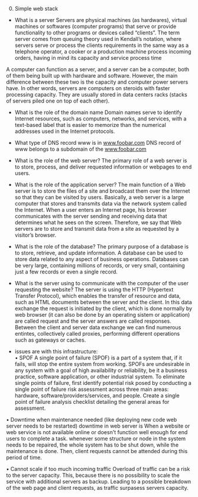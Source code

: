 0. Simple web stack

* What is a server
Servers are physical machines (as hardwares), virtual machines or softwares (computer programs) that serve or provide functionality to other programs or devices called “clients”. The term server comes from queuing theory used in Kendall’s notation, where servers serve or process the clients requirements in the same way as a telephone operator, a cooker or a production machine process incoming orders, having in mind its capacity and service process time

A computer can function as a server, and a server can be a computer, both of them being built up with hardware and software. However, the main difference between these two is the capacity and computer power servers have. In other words, servers are computers on steroids with faster processing capacity. They are usually stored in data centers racks (stacks of servers piled one on top of each other).

* What is the role of the domain name
Domain names serve to identify Internet resources, such as computers, networks, and services, with a text-based label that is easier to memorize than the numerical addresses used in the Internet protocols.

* What type of DNS record www is in www.foobar.com
DNS record of www belongs to a subdomain of the www.foobar.com

* What is the role of the web server?
The primary role of a web server is to store, process, and deliver requested information or webpages to end users.

* What is the role of the application server?
The main function of a Web server is to store the files of a site and broadcast them over the Internet so that they can be visited by users. Basically, a web server is a large computer that stores and transmits data via the network system called the Internet. When a user enters an Internet page, his browser communicates with the server sending and receiving data that determines what he sees on the screen. Therefore, we say that Web servers are to store and transmit data from a site as requested by a visitor’s browser.

* What is the role of the database?
The primary purpose of a database is to store, retrieve, and update information. A database can be used to store data related to any aspect of business operations. Databases can be very large, containing millions of records, or very small, containing just a few records or even a single record.

* What is the server using to communicate with the computer of the user requesting the website?
The server is using the HTTP (Hypertext Transfer Protocol), which enables the transfer of resource and data, such as HTML documents between the server and the client. In this data exchange the request is initiated by the client, which is done normally by web browser (it can also be done by an operating sistem or application) are called request and the server answers are called responses. Between the client and server data exchange we can find numerous entintes, collectively called proxies, performing different operations such as gateways or caches.

* issues are with this infrastructure:  
 • SPOF
A single point of failure (SPOF) is a part of a system that, if it fails, will stop the entire system from working. SPOFs are undesirable in any system with a goal of high availability or reliability, be it a business practice, software application, or other industrial system.
To eliminate single points of failure, first identify potential risk posed by conducting a single point of failure risk assessment across three main areas: hardware, software/providers/services, and people. Create a single point of failure analysis checklist detailing the general areas for assessment.

 • Downtime when maintenance needed (like deploying new code web server needs to be restarted)
downtime in web server is When a website or web service is not available online or doesn't function well enough for end users to complete a task.
whenever some structure or node in the system needs to be repaired, the whole system has to be shut down, while the maintenance is done. Then, client requests cannot be attended during this period of time.

 • Cannot scale if too much incoming traffic
Overload of traffic can be a risk to the server capacity. This, because there is no possibility to scale the service with additional servers as backup. Leading to a possible breakdown of the web page and client requests, as traffic surpasess servers capacity.
